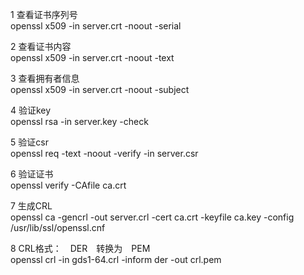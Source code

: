 1 查看证书序列号  
openssl x509 -in server.crt -noout -serial  

2 查看证书内容  
openssl x509 -in server.crt -noout -text  

3 查看拥有者信息  
openssl x509 -in server.crt -noout -subject  

4 验证key  
openssl rsa -in server.key -check  

5 验证csr  
openssl req -text -noout -verify -in server.csr  

6 验证证书  
openssl verify -CAfile ca.crt  

7 生成CRL  
openssl ca -gencrl -out server.crl -cert ca.crt -keyfile ca.key -config /usr/lib/ssl/openssl.cnf  

8 CRL格式：　DER　转换为　PEM   
openssl crl -in gds1-64.crl -inform der -out crl.pem  

